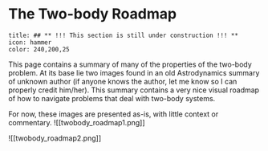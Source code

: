 # The Two-body Roadmap

```ad-note
title: ## ** !!! This section is still under construction !!! **
icon: hammer
color: 240,200,25
```

This page contains a summary of many of the properties of the two-body problem. At its base lie two images found in an old Astrodynamics summary of unknown author (if anyone knows the author, let me know so I can properly credit him/her). This summary contains a very nice visual roadmap of how to navigate problems that deal with two-body systems.

For now, these images are presented as-is, with little context or commentary.
![[twobody_roadmap1.png]]

![[twobody_roadmap2.png]]